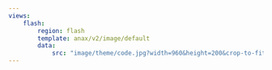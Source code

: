 ```yaml
---
views:
    flash:
        region: flash
        template: anax/v2/image/default
        data:
            src: "image/theme/code.jpg?width=960&height=200&crop-to-fit&area=0,0,30,0"
---
```

